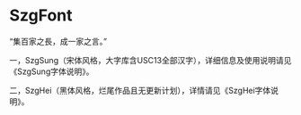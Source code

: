 # SzgFont
“集百家之長，成一家之言。”

一，SzgSung（宋体风格，大字库含USC13全部汉字），详细信息及使用说明请见《SzgSung字体说明》。

二，SzgHei（黑体风格，烂尾作品且无更新计划），详情请见《SzgHei字体说明》。
